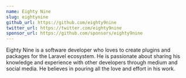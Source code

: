 ```yaml
---
name: Eighty Nine
slug: eightynine
github_url: https://github.com/eighty9nine
twitter_url: https://twitter.com/eighty9nine
sponsor_url: https://github.com/sponsors/eighty9nine
---
```


Eighty Nine is a software developer who loves to create plugins and packages for the Laravel ecosystem. He is passionate about sharing his knowledge and experience with other developers through medium and social media. He believes in pouring all the love and effort in his work.
